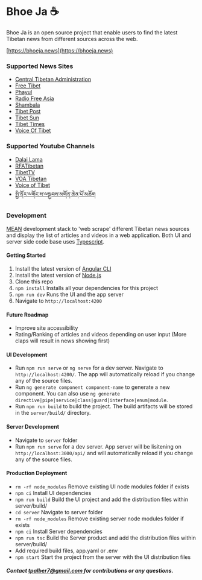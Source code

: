 # Bhoe Ja ☕️

Bhoe Ja is an open source project that enable users to find the latest Tibetan news from different sources across the web.

[https://bhoeja.news](https://bhoeja.news)

### Supported News Sites

- [Central Tibetan Administration](https://tibet.net/)
- [Free Tibet](https://freetibet.org/)
- [Phayul](https://www.phayul.com/)
- [Radio Free Asia](https://www.rfa.org/english/news/tibet)
- [Shambala](http://www.shambalanews.com/)
- [Tibet Post](http://www.thetibetpost.com/en/)
- [Tibet Sun](https://www.tibetsun.com/)
- [Tibet Times](http://tibettimes.net/)
- [Voice Of Tibet](https://vot.org/)

### Supported Youtube Channels

- [Dalai Lama](https://www.youtube.com/channel/UCiPJ_g02LuOgOG0ZNk5j1jA)
- [RFATibetan](https://www.youtube.com/channel/UCmAs3jM0KZLwsglmaVMwvMg)
- [TibetTV](https://www.youtube.com/channel/UCQG1iEjZPBw9m4HSZgyVoUg)
- [VOA Tibetan](https://www.youtube.com/channel/UC2UlA4pbz0AYXXHba7cbu0Q)
- [Voice of Tibet](https://www.youtube.com/channel/UCYg4JtszcCx83UTR-wObgFg)
- [སྤྱི་ནོར་ྋགོང་ས་ྋསྐྱབས་མགོན་ཆེན་པོ་མཆོག](https://www.youtube.com/channel/UCprjZGYXe2TPAd2LydWhk8A)

### Development

[MEAN](<https://en.wikipedia.org/wiki/MEAN_(solution_stack)>) development stack to 'web scrape' different Tibetan news sources and display the list of articles and videos in a web application.
Both UI and server side code base uses [Typescript](https://www.typescriptlang.org/).

#### Getting Started

1. Install the latest version of [Angular CLI](https://cli.angular.io/)
2. Install the latest version of [Node.js](https://nodejs.org/en/)
3. Clone this repo
4. `npm install` Installs all your dependencies for this project
5. `npm run dev` Runs the UI and the app server
6. Navigate to `http://localhost:4200`

#### Future Roadmap

- Improve site accessibility
- Rating/Ranking of articles and videos depending on user input (More claps will result in news showing first)

#### UI Development

- Run `npm run serve` or `ng serve` for a dev server. Navigate to `http://localhost:4200/`. The app will automatically reload if you change any of the source files.
- Run `ng generate component component-name` to generate a new component. You can also use `ng generate directive|pipe|service|class|guard|interface|enum|module`.
- Run `npm run build` to build the project. The build artifacts will be stored in the `server/build/` directory.

#### Server Development

- Navigate to `server` folder
- Run `npm run serve` for a dev server. App server will be lisitening on `http://localhost:3000/api/` and will automatically reload if you change any of the source files.

#### Production Deployment

- `rm -rf node_modules` Remove existing UI node modules folder if exists
- `npm ci` Install UI dependencies
- `npm run build` Build the UI project and add the distribution files within server/build/
- `cd server` Navigate to server folder
- `rm -rf node_modules` Remove existing server node modules folder if exists
- `npm ci` Install Server dependencies
- `npm run tsc` Build the Server product and add the distribution files within server/build/
- Add required build files, app.yaml or .env
- `npm start` Start the project from the server with the UI distribution files

##### Contact tpalber7@gmail.com for contributions or any questions.
